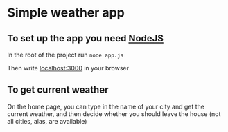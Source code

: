 # Simple weather app
## To set up the app you need [NodeJS](https://nodejs.org/en)
In the root of the project run `node app.js`

Then write [localhost:3000](http://localhost:3000/) in your browser

## To get current weather
<p>On the home page, you can type in the name of your city and get the current weather, and then decide whether you should leave the house (not all cities, alas, are available)</p>
